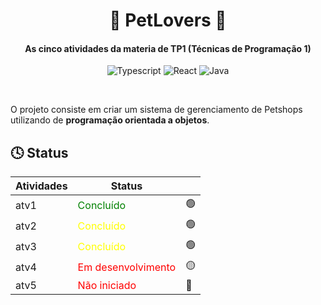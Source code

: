 <div align="center">

# 🐶 PetLovers 🐶

#### As cinco atividades da materia de TP1 (Técnicas de Programação 1)

![Typescript](https://img.shields.io/badge/TypeScript-007ACC?style=for-the-badge&logo=typescript&logoColor=white)
![React](https://img.shields.io/badge/React-20232A?style=for-the-badge&logo=react&logoColor=61DAFB)
![Java](https://img.shields.io/badge/Java-ED8B00?style=for-the-badge&logo=openjdk&logoColor=white)

</div>

<br>


O projeto consiste em criar um sistema de gerenciamento de Petshops utilizando de __programação orientada a objetos__.

## 🕓 Status

| Atividades | Status                                                |   |
|------------|-------------------------------------------------------|---| 
| atv1       | <span style="color:green">Concluído</span>            |🟢|
| atv2       | <span style="color:yellow">Concluído</span>           |🟢|
| atv3       | <span style="color:yellow">Concluído</span>           |🟢|
| atv4       | <span style="color:red">Em desenvolvimento</span>     |🟡|
| atv5       | <span style="color:red">Não iniciado</span>           |🔴|
